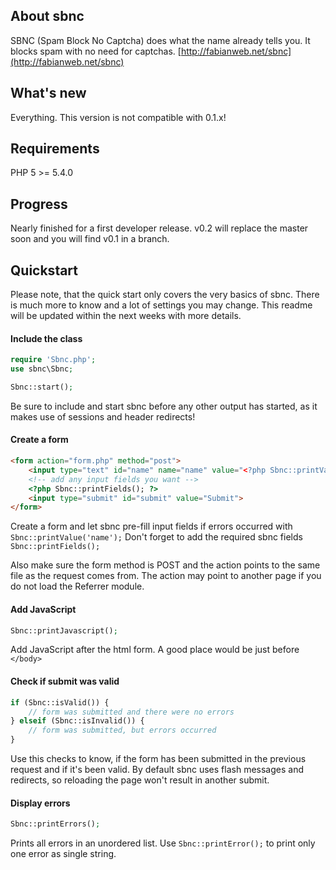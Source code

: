 ## About sbnc

SBNC (Spam Block No Captcha) does what the name already tells you. It blocks spam with no need for captchas.
[http://fabianweb.net/sbnc](http://fabianweb.net/sbnc)

## What's new

Everything. This version is not compatible with 0.1.x!

## Requirements

PHP 5 >= 5.4.0

## Progress

Nearly finished for a first developer release. v0.2 will replace the master soon and you will find v0.1 in a branch.

## Quickstart

Please note, that the quick start only covers the very basics of sbnc. There is much more to
know and a lot of settings you may change. This readme will be updated within the next weeks with more
details.

#### Include the class

```php
require 'Sbnc.php';
use sbnc\Sbnc;

Sbnc::start();
```

Be sure to include and start sbnc before any other output has started, as it makes use of sessions and
header redirects!

#### Create a form

```html
<form action="form.php" method="post">
    <input type="text" id="name" name="name" value="<?php Sbnc::printValue('name'); ?>">
    <!-- add any input fields you want -->
    <?php Sbnc::printFields(); ?>
    <input type="submit" id="submit" value="Submit">
</form>
```

Create a form and let sbnc pre-fill input fields if errors occurred with ```Sbnc::printValue('name');```
Don't forget to add the required sbnc fields ```Sbnc::printFields();```

Also make sure the form method is POST and the action points to the same file as the request comes from. 
The action may point to another page if you do not load the Referrer module.

#### Add JavaScript

```php
Sbnc::printJavascript();
```

Add JavaScript after the html form. A good place would be just before ```</body>```

#### Check if submit was valid

```php
if (Sbnc::isValid()) {
    // form was submitted and there were no errors
} elseif (Sbnc::isInvalid()) {
    // form was submitted, but errors occurred
}
```

Use this checks to know, if the form has been submitted in the previous request and if it's been valid.
By default sbnc uses flash messages and redirects, so reloading the page won't result in another submit.

#### Display errors

```php
Sbnc::printErrors();
```

Prints all errors in an unordered list. Use ```Sbnc::printError();``` to print only one error as single string.
